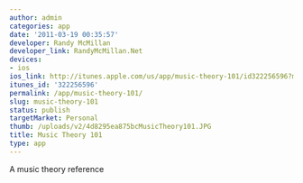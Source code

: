 ```yaml
---
author: admin
categories: app
date: '2011-03-19 00:35:57'
developer: Randy McMillan
developer_link: RandyMcMillan.Net
devices: 
- ios
ios_link: http://itunes.apple.com/us/app/music-theory-101/id322256596?mt=8
itunes_id: '322256596'
permalink: /app/music-theory-101/
slug: music-theory-101
status: publish
targetMarket: Personal
thumb: /uploads/v2/4d8295ea875bcMusicTheory101.JPG
title: Music Theory 101
type: app
---
```


A music theory reference
